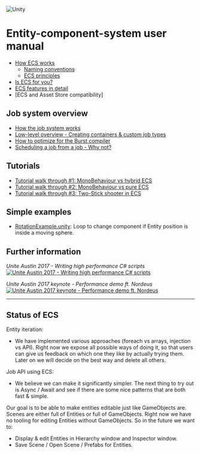 ![Unity](https://unity3d.com/files/images/ogimg.jpg?1)
# Entity-component-system user manual

* [How ECS works](content/getting_started.md)
    * [Naming conventions](content/ecs_concepts.md)
    * [ECS principles](content/ecs_principles_and_vision.md)
* [Is ECS for you?](content/is_ecs_for_you.md)
* [ECS features in detail](content/ecs_in_detail.md)
* [ECS and Asset Store compatibility]

## Job system overview

* [How the job system works](content/job_system.md)
* [Low-level overview - Creating containers & custom job types](content/custom_job_types.md)
* [How to optimize for the Burst compiler](content/burst_optimization.md)
* [Scheduling a job from a job - Why not?](content/SchedulingAJobFromAJob.md)

## Tutorials

* [Tutorial walk through #1: MonoBehaviour vs hybrid ECS](content/tutorial_1.md)
* [Tutorial walk through #2: MonoBehaviour vs pure ECS](content/tutorial_2.md)
* [Tutorial walk through #3: Two-Stick shooter in ECS](content/tutorial_3.md)

## Simple examples

* [RotationExample.unity](content/rotation_example.md): Loop to change component if Entity position is inside a moving sphere.

## Further information

*Unite Austin 2017 - Writing high performance C# scripts*
[![Unite Austin 2017 - Writing high performance C# scripts](http://img.youtube.com/vi/tGmnZdY5Y-E/0.jpg)](http://www.youtube.com/watch?v=tGmnZdY5Y-E)

*Unite Austin 2017 keynote - Performance demo ft. Nordeus*
[![Unite Austin 2017 keynote - Performance demo ft. Nordeus](http://img.youtube.com/vi/0969LalB7vw/0.jpg)](http://www.youtube.com/watch?v=0969LalB7vw)

---

## Status of ECS

Entity iteration:
* We have implemented various approaches (foreach vs arrays, injection vs API). Right now we expose all possible ways of doing it, so that users can give us feedback on which one they like by actually trying them. Later on we will decide on the best way and delete all others.

Job API using ECS:
* We believe we can make it significantly simpler. The next thing to try out is Async / Await and see if there are some nice patterns that are both fast & simple.

Our goal is to be able to make entities editable just like GameObjects are. Scenes are either full of Entities or full of GameObjects. Right now we have no tooling for editing Entities without GameObjects. So in the future we want to:
* Display & edit Entities in Hierarchy window and Inspector window.
* Save Scene / Open Scene / Prefabs for Entities.

